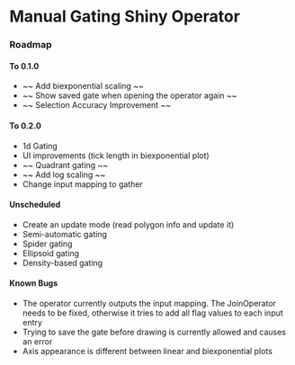 # Manual Gating Shiny Operator

### Roadmap

#### To 0.1.0
* ~~ Add biexponential scaling ~~
* ~~ Show saved gate when opening the operator again ~~
* ~~ Selection Accuracy Improvement ~~

#### To 0.2.0
* 1d Gating
* UI improvements (tick length in biexponential plot)
* ~~ Quadrant gating ~~
* ~~ Add log scaling ~~
* Change input mapping to gather


#### Unscheduled
* Create an update mode (read polygon info and update it)
* Semi-automatic gating
* Spider gating
* Ellipsoid gating
* Density-based gating



#### Known Bugs 

* The operator currently outputs the input mapping. The JoinOperator needs to be fixed, otherwise it tries to add all flag values to each input entry
* Trying to save the gate before drawing is currently allowed and causes an error
* Axis appearance is different between linear and biexponential plots

